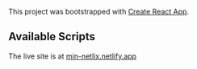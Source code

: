 This project was bootstrapped with [Create React App](https://github.com/facebook/create-react-app).

## Available Scripts

The live site is at <a href="https://min-netlix.netlify.app">min-netlix.netlify.app</a>